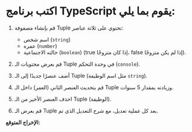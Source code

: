 # اكتب برنامج TypeScript يقوم بما يلي:

1.  قم بإنشاء مصفوفة Tuple تحتوي على ثلاثة عناصر:

    -   اسم شخص (`string`)
    -   عمره (`number`)
    -   حالته الاجتماعية (`boolean`) (true إذا كان متزوجًا، false إذا لم يكن متزوجًا).
2.  قم بعرض محتويات الـ Tuple في وحدة التحكم (`console`).

3.  أضف عنصرًا جديدًا إلى الـ Tuple (مثل اسم الوظيفة `string`).

4.  قم بتحديث العنصر الثاني (العمر) داخل الـ Tuple وزيادته بمقدار 5 سنوات.

5.  احذف العنصر الأخير من الـ Tuple (الوظيفة).

6.  قم بعرض الـ Tuple بعد كل عملية تعديل، مع شرح التعديل الذي تم.

**الإخراج المتوقع:**